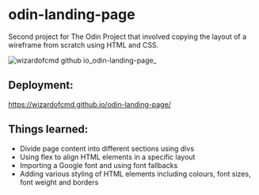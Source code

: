 # odin-landing-page
Second project for The Odin Project that involved copying the layout of a wireframe from scratch using HTML and CSS.

![wizardofcmd github io_odin-landing-page_](https://user-images.githubusercontent.com/70809221/213803624-fcf83c4f-4b3a-4855-b441-3504fec67582.png)

## Deployment:
https://wizardofcmd.github.io/odin-landing-page/

## Things learned:
* Divide page content into different sections using divs
* Using flex to align HTML elements in a specific layout
* Importing a Google font and using font fallbacks
* Adding various styling of HTML elements including colours, font sizes, font weight and borders
